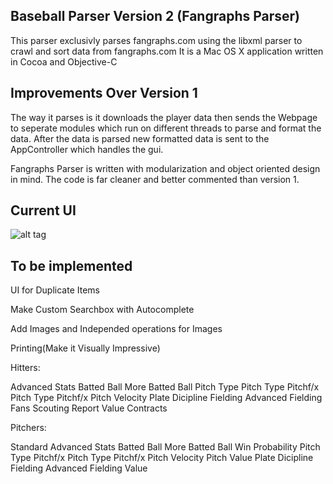 Baseball Parser Version 2 (Fangraphs Parser)
-------------------------------------------
This parser exclusivly parses fangraphs.com using the libxml parser to crawl and sort data from fangraphs.com
It is a Mac OS X application written in Cocoa and Objective-C

Improvements Over Version 1
------------
The way it parses is it downloads the player data then sends the Webpage to seperate modules which run on different threads to parse and format the data.
After the data is parsed new formatted data is sent to the AppController which handles the gui.

Fangraphs Parser is written with modularization and object oriented design in mind. 
The code is far cleaner and better commented than version 1.

Current UI
--------------
![alt tag](http://cl.ly/Rv3R/Screen%20Shot%202013-10-13%20at%204.16.29%20PM.png)

To be implemented
-------------
UI for Duplicate Items

Make Custom Searchbox with Autocomplete

Add Images and Independed operations for Images

Printing(Make it Visually Impressive)


Hitters:


Advanced Stats
Batted Ball
More Batted Ball
Pitch Type
Pitch Type
Pitchf/x Pitch Type
Pitchf/x Pitch Velocity
Plate Dicipline
Fielding
Advanced Fielding
Fans Scouting Report
Value
Contracts

Pitchers:


Standard
Advanced Stats
Batted Ball 
More Batted Ball
Win Probability
Pitch Type
Pitchf/x Pitch Type
Pitchf/x Pitch Velocity
Pitch Value
Plate Dicipline
Fielding
Advanced Fielding
Value
